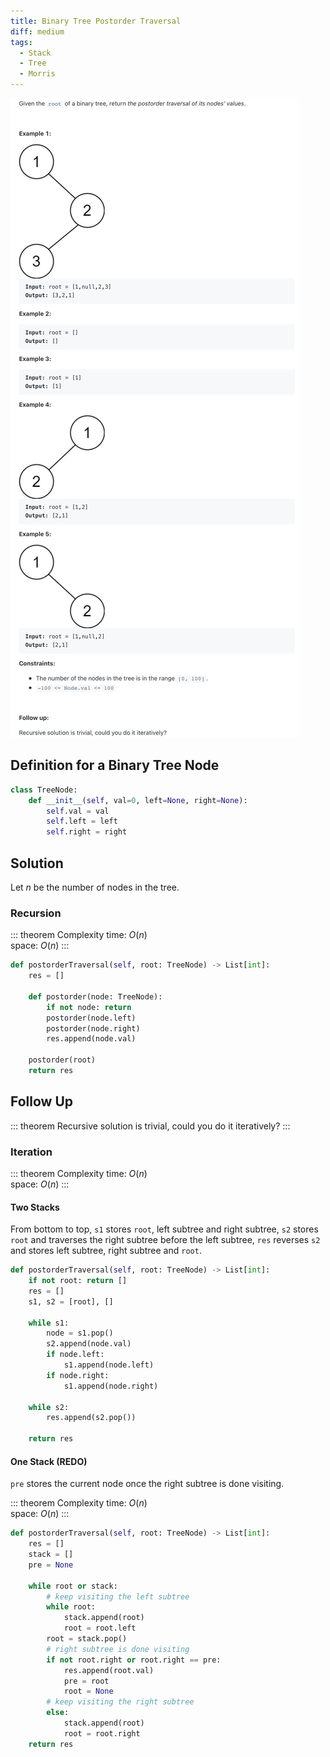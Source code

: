 ```yaml
---
title: Binary Tree Postorder Traversal
diff: medium
tags:
  - Stack
  - Tree
  - Morris
---
```


<img class="medium-zoom" src="/algo/binary-tree-postorder-traversal.png" alt="https://leetcode.com/problems/binary-tree-postorder-traversal">

## Definition for a Binary Tree Node

```py
class TreeNode:
    def __init__(self, val=0, left=None, right=None):
        self.val = val
        self.left = left
        self.right = right
```

## Solution

Let $n$ be the number of nodes in the tree.

### Recursion

::: theorem Complexity
time: $O(n)$  
space: $O(n)$
:::

```py
def postorderTraversal(self, root: TreeNode) -> List[int]:
    res = []

    def postorder(node: TreeNode):
        if not node: return
        postorder(node.left)
        postorder(node.right)
        res.append(node.val)

    postorder(root)
    return res
```

## Follow Up

::: theorem
Recursive solution is trivial, could you do it iteratively?
:::

### Iteration

::: theorem Complexity
time: $O(n)$  
space: $O(n)$
:::

#### Two Stacks

From bottom to top, `s1` stores `root`, left subtree and right subtree, `s2` stores `root` and traverses the right subtree before the left subtree, `res` reverses `s2` and stores left subtree, right subtree and `root`.

```py
def postorderTraversal(self, root: TreeNode) -> List[int]:
    if not root: return []
    res = []
    s1, s2 = [root], []

    while s1:
        node = s1.pop()
        s2.append(node.val)
        if node.left:
            s1.append(node.left)
        if node.right:
            s1.append(node.right)

    while s2:
        res.append(s2.pop())

    return res
```

#### One Stack (REDO)

`pre` stores the current node once the right subtree is done visiting.

::: theorem Complexity
time: $O(n)$  
space: $O(n)$
:::

```py
def postorderTraversal(self, root: TreeNode) -> List[int]:
    res = []
    stack = []
    pre = None

    while root or stack:
        # keep visiting the left subtree
        while root:
            stack.append(root)
            root = root.left
        root = stack.pop()
        # right subtree is done visiting
        if not root.right or root.right == pre:
            res.append(root.val)
            pre = root
            root = None
        # keep visiting the right subtree
        else:
            stack.append(root)
            root = root.right
    return res
```

<!-- Morris Traversal not easy and unneeded -->
